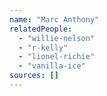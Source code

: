 ```yaml
---
name: "Marc Anthony"
relatedPeople:
  - "willie-nelson"
  - "r-kelly"
  - "lionel-richie"
  - "vanilla-ice"
sources: []
---
```


